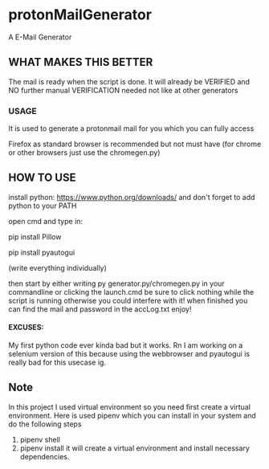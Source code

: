 # protonMailGenerator
A E-Mail Generator


## WHAT MAKES THIS BETTER


The mail is ready when the script is done. It will already be VERIFIED and NO further manual VERIFICATION needed not like at other generators

### USAGE

It is used to generate a protonmail mail for you which you can fully access

Firefox as standard browser is recommended but not must have (for chrome or other browsers just use the chromegen.py)



## HOW TO USE

install python: https://www.python.org/downloads/
and don't forget to add python to your PATH

open cmd and type in:

  pip install Pillow

  pip install pyautogui

(write everything individually)

then start by either writing py generator.py/chromegen.py in your commandline or
clicking the launch.cmd
be sure to click nothing while the script is running otherwise you could interfere with it!
when finished you can find the mail and password in the accLog.txt
enjoy!

#### EXCUSES:
My first python code ever kinda bad but it works. Rn I am working on a selenium version of this because using the webbrowser and pyautogui is really bad for this usecase ig.

## Note
In this project I used virtual environment so you need first create a virtual environment. Here is used pipenv which you can
install in your system and  do the following steps
1. pipenv shell
2. pipenv install
it will create a virtual environment and install necessary dependencies.

